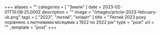+++
aliases = ""
categories = [ "Земля" ]
date = 2023-02-01T10:08:25.000Z
description = ""
image = "/images/article-2023-february-uk.png"
tags = [ "2023", "лютий", "клiмат" ]
title = "Лютий 2023 року порівняно з лютневими місяцями з 1922 по 2022 рік"
type = "post"
url = ""
_template = "post"
+++

